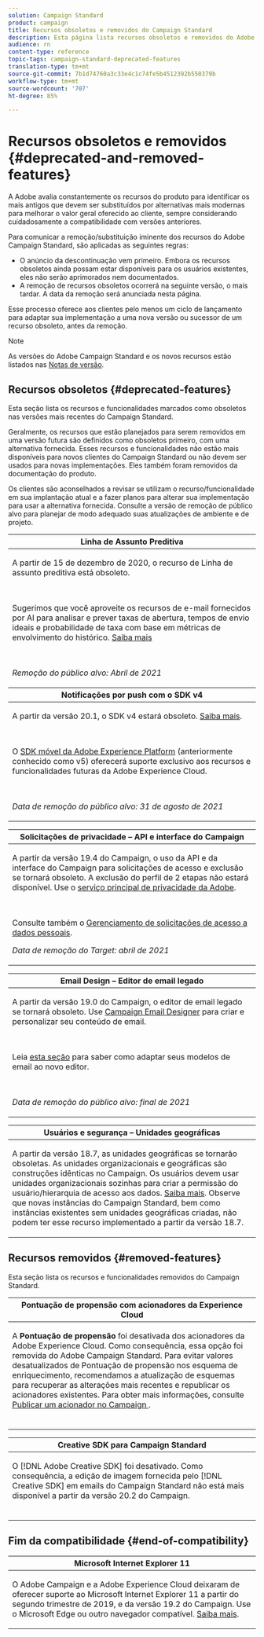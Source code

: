 ```yaml
---
solution: Campaign Standard
product: campaign
title: Recursos obsoletos e removidos do Campaign Standard
description: Esta página lista recursos obsoletos e removidos do Adobe Campaign Standard.
audience: rn
content-type: reference
topic-tags: campaign-standard-deprecated-features
translation-type: tm+mt
source-git-commit: 7b1d74760a3c33e4c1c74fe5b4512392b550379b
workflow-type: tm+mt
source-wordcount: '707'
ht-degree: 85%

---
```



# Recursos obsoletos e removidos {#deprecated-and-removed-features}

A Adobe avalia constantemente os recursos do produto para identificar os mais antigos que devem ser substituídos por alternativas mais modernas para melhorar o valor geral oferecido ao cliente, sempre considerando cuidadosamente a compatibilidade com versões anteriores.

Para comunicar a remoção/substituição iminente dos recursos do Adobe Campaign Standard, são aplicadas as seguintes regras:

* O anúncio da descontinuação vem primeiro. Embora os recursos obsoletos ainda possam estar disponíveis para os usuários existentes, eles não serão aprimorados nem documentados.
* A remoção de recursos obsoletos ocorrerá na seguinte versão, o mais tardar. A data da remoção será anunciada nesta página.

Esse processo oferece aos clientes pelo menos um ciclo de lançamento para adaptar sua implementação a uma nova versão ou sucessor de um recurso obsoleto, antes da remoção.

>[!NOTE]
>As versões do Adobe Campaign Standard e os novos recursos estão listados nas [Notas de versão](../../rn/using/release-notes.md).


## Recursos obsoletos {#deprecated-features}

Esta seção lista os recursos e funcionalidades marcados como obsoletos nas versões mais recentes do Campaign Standard.

Geralmente, os recursos que estão planejados para serem removidos em uma versão futura são definidos como obsoletos primeiro, com uma alternativa fornecida. Esses recursos e funcionalidades não estão mais disponíveis para novos clientes do Campaign Standard ou não devem ser usados para novas implementações. Eles também foram removidos da documentação do produto.

Os clientes são aconselhados a revisar se utilizam o recurso/funcionalidade em sua implantação atual e a fazer planos para alterar sua implementação para usar a alternativa fornecida. Consulte a versão de remoção de público alvo para planejar de modo adequado suas atualizações de ambiente e de projeto.

<table> 
 <thead> 
 <tr> 
   <th> <strong>Linha de Assunto Preditiva</strong><br /> </th> 
  </tr> 
 </thead> 
 <tbody> 
  <tr> 
   <td> <p> A partir de 15 de dezembro de 2020, o recurso de Linha de assunto preditiva está obsoleto.</p><br/>
   <p>Sugerimos que você aproveite os recursos de e-mail fornecidos por AI para analisar e prever taxas de abertura, tempos de envio ideais e probabilidade de taxa com base em métricas de envolvimento do histórico. <a href="https://experienceleague.adobe.com/docs/campaign-standard/using/testing-and-sending/preparing-and-testing-messages/predictive.html">Saiba mais</a></p></br>
     <p>
     <em>Remoção do público alvo: Abril de 2021</em></p>
     </td> 
  </tr> 
  <tr> 
   <th> <strong>Notificações por push com o SDK v4</strong><br /> </th> 
  </tr> 
 </thead> 
 <tbody> 
  <tr> 
   <td> <p> A partir da versão 20.1, o SDK v4 estará obsoleto. <a href="https://aep-sdks.gitbook.io/docs/version-4-sdk-end-of-support-faq">Saiba mais</a>.</p><br/>
   <p>O <a href="https://aep-sdks.gitbook.io/docs/">SDK móvel da Adobe Experience Platform</a> (anteriormente conhecido como v5) oferecerá suporte exclusivo aos recursos e funcionalidades futuras da Adobe Experience Cloud.</p></br>
     <p>
     <em>Data de remoção do público alvo: 31 de agosto de 2021</em></p>
     </td> 
  </tr> 
 </tbody> 
</table>
<table> 
 <thead> 
  <tr> 
   <th> <strong>Solicitações de privacidade – API e interface do Campaign</strong><br /> </th> 
  </tr> 
 </thead> 
 <tbody> 
  <tr> 
   <td> <p>A partir da versão 19.4 do Campaign, o uso da API e da interface do Campaign para solicitações de acesso e exclusão se tornará obsoleto. A exclusão do perfil de 2 etapas não estará disponível. Use o <a href="https://www.adobe.io/apis/experiencecloud/gdpr.html">serviço principal de privacidade da Adobe</a>.</p></br>
   <p>Consulte também o <a href="https://experienceleague.adobe.com/docs/campaign-standard/using/getting-started/privacy/privacy-requests.html?lang=en">Gerenciamento de solicitações de acesso a dados pessoais</a>.</p>
  <p> 
  <em>Data de remoção do Target: abril de 2021</em></p>
   </td> 
  </tr> 
 </tbody> 
</table>

<table> 
 <thead> 
  <tr> 
   <th> <strong>Email Design – Editor de email legado</strong><br /> </th> 
  </tr> 
 </thead> 
 <tbody> 
  <tr> 
   <td> <p>A partir da versão 19.0 do Campaign, o editor de email legado se tornará obsoleto. Use <a href="https://experienceleague.adobe.com/docs/campaign-standard/using/designing-content/designing-content-in-adobe-campaign.html">Campaign Email Designer</a> para criar e personalizar seu conteúdo de email. </p></br>
   <p>Leia <a href="https://experienceleague.adobe.com/docs/campaign-standard/using/designing-content/building-email-content/using-existing-content.html">esta seção</a> para saber como adaptar seus modelos de email ao novo editor.</p></br>
  <p> 
  <em>Data de remoção do público alvo: final de 2021</em></p>
   </td> 
  </tr> 
 </tbody> 
</table>

<table> 
 <thead> 
  <tr> 
   <th> <strong>Usuários e segurança – Unidades geográficas</strong><br /> </th> 
  </tr> 
 </thead> 
 <tbody> 
  <tr> 
   <td> <p>A partir da versão 18.7, as unidades geográficas se tornarão obsoletas. As unidades organizacionais e geográficas são construções idênticas no Campaign. Os usuários devem usar unidades organizacionais sozinhas para criar a permissão do usuário/hierarquia de acesso aos dados. <a href="https://experienceleague.adobe.com/docs/campaign-standard/using/administrating/users-and-security/organizational-units.html?lang=pt-BR#administrating">Saiba mais</a>. Observe que novas instâncias do Campaign Standard, bem como instâncias existentes sem unidades geográficas criadas, não podem ter esse recurso implementado a partir da versão 18.7.</p>
   </td> 
  </tr> 
 </tbody> 
</table>

## Recursos removidos {#removed-features}

Esta seção lista os recursos e funcionalidades removidos do Campaign Standard.

<table> 
 <thead> 
  <tr> 
   <th> <strong>Pontuação de propensão com acionadores da Experience Cloud</strong><br /> </th> 
  </tr> 
 </thead> 
 <tbody> 
  <tr> 
   <td> <p>A <b>Pontuação de propensão</b> foi desativada dos acionadores da Adobe Experience Cloud. Como consequência, essa opção foi removida do Adobe Campaign Standard. Para evitar valores desatualizados de Pontuação de propensão nos esquema de enriquecimento, recomendamos a atualização de esquemas para recuperar as alterações mais recentes e republicar os acionadores existentes. Para obter mais informações, consulte <a href="https://experienceleague.adobe.com/docs/campaign-standard/using/integrating-with-adobe-cloud/working-with-campaign-and-triggers/using-triggers-in-campaign.html"> Publicar um acionador no Campaign </a>.
</p></br>
   </td> 
  </tr> 
 </tbody> 
</table>

<table> 
 <thead> 
  <tr> 
   <th> <strong>Creative SDK para Campaign Standard</strong><br /> </th> 
  </tr> 
 </thead> 
 <tbody> 
  <tr> 
   <td> <p>O [!DNL Adobe Creative SDK] foi desativado. Como consequência, a edição de imagem fornecida pelo [!DNL Creative SDK] em emails do Campaign Standard não está mais disponível a partir da versão 20.2 do Campaign.</p></br>
   </td> 
  </tr> 
 </tbody> 
</table>

## Fim da compatibilidade {#end-of-compatibility}

<table> 
 <thead> 
  <tr> 
   <th> <strong>Microsoft Internet Explorer 11</strong><br /> </th> 
  </tr> 
 </thead> 
 <tbody> 
  <tr> 
   <td> <p>O Adobe Campaign e a Adobe Experience Cloud deixaram de oferecer suporte ao Microsoft Internet Explorer 11 a partir do segundo trimestre de 2019, e da versão 19.2 do Campaign. Use o Microsoft Edge ou outro navegador compatível. <a href="https://experienceleague.adobe.com/docs/campaign-standard/using/administrating/about-configuration-guidelines.html">Saiba mais</a>.</p>
   </td> 
  </tr> 
 </tbody> 
</table>

